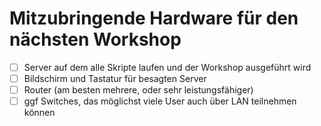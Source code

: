 # Mitzubringende Hardware für den nächsten Workshop

- [ ] Server auf dem alle Skripte laufen und der Workshop ausgeführt wird
- [ ] Bildschirm und Tastatur für besagten Server
- [ ] Router (am besten mehrere, oder sehr leistungsfähiger)
- [ ] ggf Switches, das möglichst viele User auch über LAN teilnehmen können